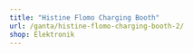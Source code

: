 ```yaml
---
title: "Histine Flomo Charging Booth"
url: /ganta/histine-flomo-charging-booth-2/
shop: Elektronik
---
```

